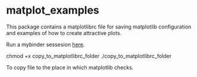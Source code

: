 # matplot_examples
This package contains a matplotlibrc file for saving matplotlib configuration and examples of how to create attractive plots.

Run a mybinder sessesion [here](https://mybinder.org/v2/gh/mpmdean/matplotlib_examples/master?filepath=ex_01_multipanel_colorplot.ipynb).


chmod +x copy_to_matplotlibrc_folder
./copy_to_matplotlibrc_folder

To copy file to the place in which matplotlib checks. 

